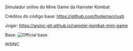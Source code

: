 Simulador online do Mine Game da Hamster Kombat

Créditos do código base: https://github.com/fogleman/rush

Jogar: https://wsinc-git.github.io/ramster-kombat-mini-game

Base:
![Official base](https://github.com/user-attachments/assets/e6da98e9-bc78-47dc-ab11-bbed8f3a7cc5)


WSINC
